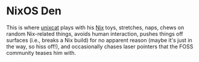 # NixOS Den

This is where [unixcat](https://unixc.at/about) plays with his
[Nix](https://nixos.org) toys, stretches, naps, chews on random Nix-related
things, avoids human interaction, pushes things off surfaces (i.e., breaks a Nix
build) for no apparent reason (maybe it's just in the way, so hiss off!), and
occasionally chases laser pointers that the FOSS community teases him with. 
